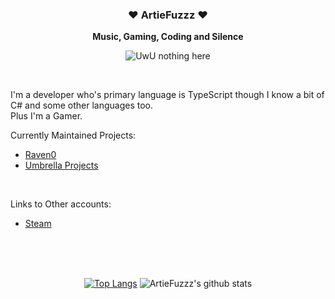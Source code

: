 <div align='center'>
  <h3>♥ ArtieFuzzz ♥</h3>
  
  <blockqoute><strong>Music, Gaming, Coding and Silence</strong></blockqoute>
  
  ![UwU nothing here](https://komarev.com/ghpvc/?username=ArtieFuzzz)

</div>
  <br>
  
  I'm a developer who's primary language is TypeScript though I know a bit of C# and some other languages too. <br>
  Plus I'm a Gamer.
  
  Currently Maintained Projects:
  - [Raven0](https://gitlab.com/raven0-bot/Raven)
  - [Umbrella Projects](https://github.com/hidden-umbrella)
  <br>
  
  Links to Other accounts:
  - [Steam](https://steamcommunity.com/id/ArtieFuzzz/)
  <br>

<br>
<br>

<div align="center">
  
  [![Top Langs](https://github-readme-stats.vercel.app/api/top-langs/?username=anuraghazra&theme=vue-dark&layout=compact)](https://github.com/anuraghazra/github-readme-stats)
  ![ArtieFuzzz's github stats](https://github-readme-stats.vercel.app/api?username=ArtieFuzzz&show_icons=true&theme=vue-dark) 
</div>
